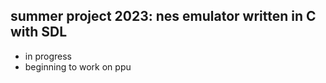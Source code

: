 ## summer project 2023: nes emulator written in C with SDL

* in progress
* beginning to work on ppu
